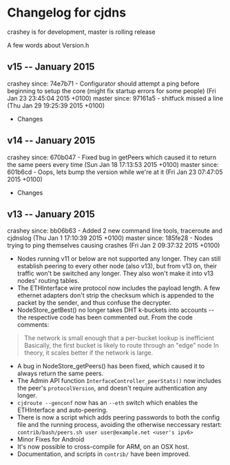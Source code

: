 # Changelog for cjdns

crashey is for development, master is rolling release

A few words about Version.h

## v15 -- January 2015

crashey since: 74e7b71 - Configurator should attempt a ping before beginning to setup the core (might fix startup errors for some people) (Fri Jan 23 23:45:04 2015 +0100)
master since: 97161a5 - shitfuck missed a line (Thu Jan 29 19:25:39 2015 +0100)

- Changes

## v14 -- January 2015

crashey since: 670b047 - Fixed bug in getPeers which caused it to return the same peers every time (Sun Jan 18 17:13:53 2015 +0100)
master since: 601b6cd - Oops, lets bump the version while we're at it (Fri Jan 23 07:47:05 2015 +0100)

- Changes

## v13 -- January 2015

crashey since: bb06b63 - Added 2 new command line tools, traceroute and cjdnslog (Thu Jan 1 17:10:39 2015 +0100)
master since: 185fe28 - Nodes trying to ping themselves causing crashes (Fri Jan 2 09:37:32 2015 +0100)

- Nodes running v11 or below are not supported any longer. They can still
  establish peering to every other node (also v13), but from v13 on, their
  traffic won't be switched any longer. They also won't make it into v13 nodes'
  routing tables.
- The ETHInterface wire protocol now includes the payload length. A few ethernet
  adapters don't strip the checksum which is appended to the packet by the
  sender, and thus confuse the decrypter.
- NodeStore_getBest() no longer takes DHT k-buckets into accounts -- the
  respective code has been commented out. From the code comments:

> The network is small enough that a per-bucket lookup is inefficient
> Basically, the first bucket is likely to route through an "edge" node
> In theory, it scales better if the network is large.

- A bug in NodeStore_getPeers() has been fixed, which caused it to always return
  the same peers.
- The Admin API function `InterfaceController_peerStats()` now includes the peer's
  `protocolVersion`, and doesn't require authentication any longer.
- `cjdroute --genconf` now has an `--eth` switch which enables the ETHInterface
  and auto-peering.
- There is now a script which adds peering passwords to both the config file and
  the running process, avoiding the otherwise neccessary restart:
  `contrib/bash/peers.sh user user@example.net <user's ipv6>`
- Minor Fixes for Android
- It's now possible to cross-compile for ARM, on an OSX host.
- Documentation, and scripts in `contrib/` have been improved.
